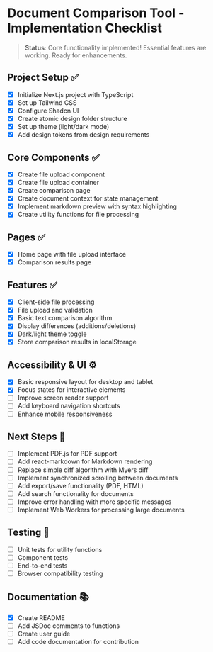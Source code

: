 # Document Comparison Tool - Implementation Checklist

> **Status**: Core functionality implemented! Essential features are working. Ready for enhancements.

## Project Setup ✅
- [x] Initialize Next.js project with TypeScript
- [x] Set up Tailwind CSS
- [x] Configure Shadcn UI
- [x] Create atomic design folder structure
- [x] Set up theme (light/dark mode)
- [x] Add design tokens from design requirements

## Core Components ✅
- [x] Create file upload component
- [x] Create file upload container
- [x] Create comparison page
- [x] Create document context for state management
- [x] Implement markdown preview with syntax highlighting
- [x] Create utility functions for file processing

## Pages ✅
- [x] Home page with file upload interface
- [x] Comparison results page

## Features ✅
- [x] Client-side file processing
- [x] File upload and validation
- [x] Basic text comparison algorithm
- [x] Display differences (additions/deletions)
- [x] Dark/light theme toggle
- [x] Store comparison results in localStorage

## Accessibility & UI ⚙️
- [x] Basic responsive layout for desktop and tablet
- [x] Focus states for interactive elements
- [ ] Improve screen reader support
- [ ] Add keyboard navigation shortcuts
- [ ] Enhance mobile responsiveness

## Next Steps 🚀
- [ ] Implement PDF.js for PDF support
- [ ] Add react-markdown for Markdown rendering
- [ ] Replace simple diff algorithm with Myers diff
- [ ] Implement synchronized scrolling between documents
- [ ] Add export/save functionality (PDF, HTML)
- [ ] Add search functionality for documents
- [ ] Improve error handling with more specific messages
- [ ] Implement Web Workers for processing large documents

## Testing 📝
- [ ] Unit tests for utility functions
- [ ] Component tests
- [ ] End-to-end tests
- [ ] Browser compatibility testing

## Documentation 📚
- [x] Create README
- [ ] Add JSDoc comments to functions
- [ ] Create user guide
- [ ] Add code documentation for contribution 